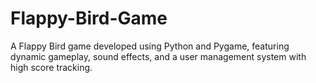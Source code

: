 # Flappy-Bird-Game
A Flappy Bird game developed using Python and Pygame, featuring dynamic gameplay, sound effects, and a user management system with high score tracking.
